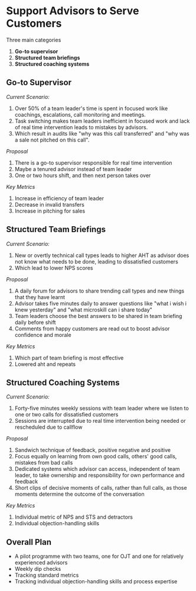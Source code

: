 # Support Advisors to Serve Customers

Three main categories
1.	**Go-to supervisor**
2.	**Structured team briefings**
3.	**Structured coaching systems**


## Go-to Supervisor
*Current Scenario:* 
1.	Over 50% of a team leader's time is spent in focused work like coachings, escalations, call monitoring and meetings. 
2.	Task switching makes team leaders inefficient in focused work and lack of real time intervention leads to mistakes by advisors. 
3.	Which result in audits like "why was this call transferred" and "why was a sale not pitched on this call".

*Proposal*
1.	There is a go-to supervisor responsible for real time intervention
2.	Maybe a tenured advisor instead of team leader
3.	One or two hours shift, and then next person takes over

*Key Metrics*
1.	Increase in efficiency of team leader
2.	Decrease in invalid transfers
3.	Increase in pitching for sales


## Structured Team Briefings
*Current Scenario:* 
1.	New or overtly technical call types leads to higher AHT as advisor does not know what needs to be done, leading to dissatisfied customers
2.	Which lead to lower NPS scores

*Proposal*
1.	A daily forum for advisors to share trending call types and new things that they have learnt
2.	Advisor takes five minutes daily to answer questions like "what i wish i knew yesterday" and "what microskill can i share today"
3.	Team leaders choose the best answers to be shared in team briefing daily before shift
4.	Comments from happy customers are read out to boost advisor confidence and morale

*Key Metrics*
1.	Which part of team briefing is most effective
2.	Lowered aht and repeats

## Structured Coaching Systems
*Current Scenario:* 
1.	Forty-five minutes weekly sessions with team leader where we listen to one or two calls for dissatisfied customers
2.	Sessions are interrupted due to real time intervention being needed or rescheduled due to callflow

*Proposal*
1.	Sandwich technique of feedback, positive negative and positive
2.	Focus equally on learning from own good calls, others' good calls, mistakes from bad calls
3.	Dedicated systems which advisor can access, independent of team leader, to take ownership and responsibility for own performance and feedback
4.	Short clips of decisive moments of calls, rather than full calls, as those moments determine the outcome of the conversation

*Key Metrics*
1.	Individual metric of NPS and STS and detractors
2.	Individual objection-handling skills

## Overall Plan
-	A pilot programme with two teams, one for OJT and one for relatively experienced advisors
-	Weekly dip checks 
-	Tracking standard metrics
-	Tracking individual objection-handling skills and process expertise
